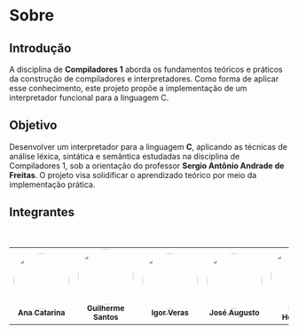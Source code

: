 # Sobre

## Introdução
A disciplina de **Compiladores 1** aborda os fundamentos teóricos e práticos da construção de compiladores e interpretadores. Como forma de aplicar esse conhecimento, este projeto propõe a implementação de um interpretador funcional para a linguagem C.

## Objetivo
Desenvolver um interpretador para a linguagem **C**, aplicando as técnicas de análise léxica, sintática e semântica estudadas na disciplina de Compiladores 1, sob a orientação do professor **Sergio Antônio Andrade de Freitas**. O projeto visa solidificar o aprendizado teórico por meio da implementação prática.

## Integrantes

<table> 
  <tr> 
    <td align="center"><a href="https://github.com/an4catarina"><img style="border-radius: 50%;" src="https://github.com/an4catarina.png" width="100px;" alt=""/><br /><sub><b>Ana Catarina</b></sub></a></td> 
    <td align="center"><a href="https://github.com/guinuto2"><img style="border-radius: 50%;" src="https://github.com/guinuto2.png" width="100px;" alt=""/><br /><sub><b>Guilherme Santos</b></sub></a></td> 
    <td align="center"><a href="https://github.com/igorvdaniel"><img style="border-radius: 50%;" src="https://github.com/igorvdaniel.png" width="100px;" alt=""/><br /><sub><b>Igor Veras</b></sub></a></td> 
    <td align="center"><a href="https://github.com/JAugustoM"><img style="border-radius: 50%;" src="https://github.com/JAugustoM.png" width="100px;" alt=""/><br /><sub><b>José Augusto</b></sub></a></td> 
    <td align="center"><a href="https://github.com/pedro-hsf"><img style="border-radius: 50%;" src="https://github.com/pedro-hsf.png" width="100px;" alt=""/><br /><sub><b>Pedro Henrique</b></sub></a></td> 
  </tr> 
</table>